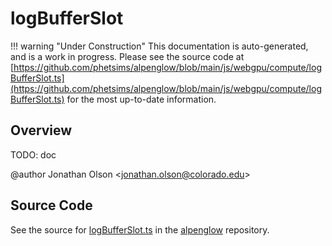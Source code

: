 # logBufferSlot

!!! warning "Under Construction"
    This documentation is auto-generated, and is a work in progress. Please see the source code at
    [https://github.com/phetsims/alpenglow/blob/main/js/webgpu/compute/logBufferSlot.ts](https://github.com/phetsims/alpenglow/blob/main/js/webgpu/compute/logBufferSlot.ts) for the most up-to-date information.

## Overview

TODO: doc

@author Jonathan Olson &lt;jonathan.olson@colorado.edu&gt;



## Source Code

See the source for [logBufferSlot.ts](https://github.com/phetsims/alpenglow/blob/main/js/webgpu/compute/logBufferSlot.ts) in the [alpenglow](https://github.com/phetsims/alpenglow) repository.
